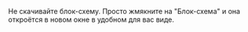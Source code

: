 Не скачивайте блок-схему. Просто жмякните на "Блок-схема" и она откроётся в новом окне в удобном для вас виде.
